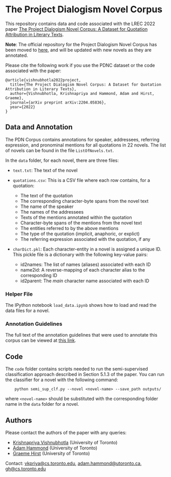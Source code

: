 # The Project Dialogism Novel Corpus

This repository contains data and code associated with the LREC 2022 paper [The Project Dialogism Novel Corpus:
A Dataset for Quotation Attribution in Literary Texts](https://arxiv.org/abs/2204.05836).

**Note**: The official repository for the Project Dialogism Novel Corpus has been moved to [here](https://github.com/Priya22/project-dialogism-novel-corpus), and will be updated with new novels as they are annotated.

Please cite the following work if you use the PDNC dataset or the code associated with the paper:
```
@article{vishnubhotla2022project,
  title={The Project Dialogism Novel Corpus: A Dataset for Quotation Attribution in Literary Texts},
  author={Vishnubhotla, Krishnapriya and Hammond, Adam and Hirst, Graeme},
  journal={arXiv preprint arXiv:2204.05836},
  year={2022}
}
```

## Data and Annotation
The PDN Corpus contains annotations for speaker, addressees, referring expression, and pronominal mentions for all quotations in 22 novels. The list of novels can be found in the file `ListOfNovels.txt`.

In the `data` folder, for each novel, there are three files:
- `text.txt`: The text of the novel
- `quotations.csv`: This is a CSV file where each row contains, for a quotation:
    - The text of the quotation
    - The corresponding character-byte spans from the novel text
    - The name of the speaker
    - The names of the addressees
    - Texts of the mentions annotated within the quotation
    - Character-byte spans of the mentions from the novel text
    - The entities referred to by the above mentions
    - The type of the quotation (implicit, anaphoric, or explict)
    - The referring expression associated with the quotation, if any

- `charDict.pkl`: Each character-entity in a novel is assigned a unique ID. This pickle file is a dictionary with the following key-value pairs:
    - id2names: The list of names (aliases) associated with each ID
    - name2id: A reverse-mapping of each character alias to the corresponding ID
    - id2parent: The *main* character name associated with each ID

### Helper File
The IPython notebook `load_data.ipynb` shows how to load and read the data files for a novel. 
### Annotation Guidelines
The full text of the annotation guidelines that were used to annotate this corpus can be viewed at [this link](https://docs.google.com/document/d/1eBsX2rjdLBkmA-kWB_jHCxC1nmbzinH04WUg9PeN_2A/edit?usp=sharing).
## Code
The `code` folder contains scripts needed to run the semi-supervised classification approach described in Section 5.1.3 of the paper.
You can run the classifier for a novel with the following command:

        python semi_sup_clf.py --novel <novel-name> --save_path outputs/

where `<novel-name>` should be substituted with the corresponding folder name in the `data` folder for a novel. 

## Authors
Please contact the authors of the paper with any queries:
- [Krishnapriya Vishnubhotla](https://priya22.github.io/) (University of Toronto)
- [Adam Hammond](https://www.adamhammond.com/) (University of Toronto)
- [Graeme Hirst](https://www.cs.toronto.edu/~gh/) (University of Toronto)

Contact: vkpriya@cs.toronto.edu, adam.hammond@utoronto.ca, gh@cs.toronto.edu

